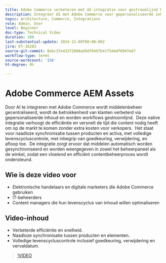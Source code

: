 ```yaml
---
title: Adobe Commerce verbeteren met AI-integratie voor gestroomlijnd beheer van bedrijfsmiddelen
description: Integreer AI met Adobe Commerce voor gepersonaliseerde inhoud, gestroomlijnde workflows en volledige controle over de levenscyclus van middelen.
topic: Architecture, Commerce, Integrations
role: Admin, User
level: Beginner
doc-type: Technical Video
duration: 189
last-substantial-update: 2024-12-09T00:00:00Z
jira: KT-16203
source-git-commit: 8ebc37e432f2898ad9df0497b41f5d4df8947e67
workflow-type: tm+mt
source-wordcount: '156'
ht-degree: 0%

---
```



# Adobe Commerce AEM Assets

Door AI te integreren met Adobe Commerce wordt middelenbeheer gecentraliseerd, wordt de betrokkenheid van klanten verbeterd via gepersonaliseerde inhoud en worden workflows gestroomlijnd. &#x200B; Deze native integratie verhoogt de efficiëntie en versnelt de tijd die content nodig heeft om op de markt te komen zonder extra kosten voor verkopers. &#x200B; Het staat voor naadloze synchronisatie tussen producten en activa, met volledige levenscycluscontrole, met inbegrip van goedkeuring, verwijdering, en afloop toe. &#x200B; De integratie zorgt ervoor dat middelen automatisch worden gesynchroniseerd en worden weergegeven in zowel het beheerpaneel als de winkel, zodat een vloeiend en efficiënt contentbeheerproces wordt ondersteund. &#x200B;

## Wie is deze video voor

- Elektronische handelaars en digitale marketers die Adobe Commerce gebruiken
- IT-beheerders
- Content managers die hun levenscyclus van inhoud willen optimaliseren

## Video-inhoud

- Verbeterde efficiëntie en snelheid. &#x200B;
- Naadloze synchronisatie tussen producten en elementen. &#x200B;
- Volledige levenscycluscontrole inclusief goedkeuring, verwijdering en vervaldatum. &#x200B;

>[!VIDEO](https://video.tv.adobe.com/v/3434076?learn=on)